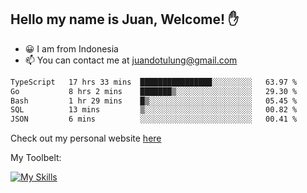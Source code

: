 ## Hello my name is Juan, Welcome! ✋

- 😀 I am from Indonesia
- 📫 You can contact me at juandotulung@gmail.com

<!--START_SECTION:waka-->

```txt
TypeScript   17 hrs 33 mins  ████████████████░░░░░░░░░   63.97 %
Go           8 hrs 2 mins    ███████▒░░░░░░░░░░░░░░░░░   29.30 %
Bash         1 hr 29 mins    █▒░░░░░░░░░░░░░░░░░░░░░░░   05.45 %
SQL          13 mins         ▒░░░░░░░░░░░░░░░░░░░░░░░░   00.82 %
JSON         6 mins          ░░░░░░░░░░░░░░░░░░░░░░░░░   00.41 %
```

<!--END_SECTION:waka-->

Check out my personal website [here](https://juanchristian.com)

My Toolbelt:

[![My Skills](https://skillicons.dev/icons?i=go,js,ts,nodejs,react,nextjs,python,php,laravel,aws,bash,linux,postgres,mysql,redis,mongodb,docker)](https://skillicons.dev)

